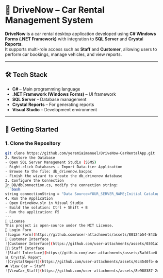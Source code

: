 # 🚗 DriveNow – Car Rental Management System

**DriveNow** is a car rental desktop application developed using **C# Windows Forms (.NET Framework)** with integration to **SQL Server** and **Crystal Reports**.  
It supports multi-role access such as **Staff** and **Customer**, allowing users to perform car bookings, manage vehicles, and view reports.

---

## 🛠️ Tech Stack

- **C#** – Main programming language  
- **.NET Framework (Windows Forms)** – UI framework  
- **SQL Server** – Database management  
- **Crystal Reports** – For generating reports  
- **Visual Studio** – Development environment  

---

## 🚀 Getting Started

### 1. Clone the Repository
  ```bash
  git clone https://github.com/yeremiaimanuel/DriveNow-CarRentalApp.git
2. Restore the Database
- Open SQL Server Management Studio (SSMS)
- Right-click Databases → Import Data-tier Application
- Browse to the file: db_drivenow.bacpac
- Finish the wizard to create the db_drivenow database
3. Configure the Connection
In DB/dbConnection.cs, modify the connection string:
  ```bash
  string connectionString = "Data Source=YOUR_SERVER_NAME;Initial Catalog=db_drivenow;Integrated Security=True;TrustServerCertificate=True";
4. Run the Application
- Open DriveNow.sln in Visual Studio
- Build the solution: Ctrl + Shift + B
- Run the application: F5
---
📄 License
This project is open-source under the MIT License.
🔐 Login Form
![Login Form](https://github.com/user-attachments/assets/80124b54-843b-4e21-96f4-1ea797383ed9)
👤 Customer Interface
![Customer Interface](https://github.com/user-attachments/assets/0301a310-6289-4eb2-af65-b3d61e37a50a)
🧑‍💼 Staff Interface
![Staff Interface](https://github.com/user-attachments/assets/5afdfae0-4e53-478f-a7fb-d4be643a1a7c)
📊 Crystal Report
![CrystalReport](https://github.com/user-attachments/assets/6c4540fb-4e85-4ed0-affd-0ca8d6785814)
🚘 View Car – Staff
![ViewCar_Staff](https://github.com/user-attachments/assets/8e988387-243d-426e-b794-2c75e8687762)
